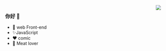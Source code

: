 <img align="right" src="https://github-readme-stats.vercel.app/api?username=WeszTx&theme=cobalt&show_icons=true"/>

### 你好 👋

- :orange_book:  web Front-end
- :sparkles:JavaScript
- :heart: comic
- :meat_on_bone: Meat lover
